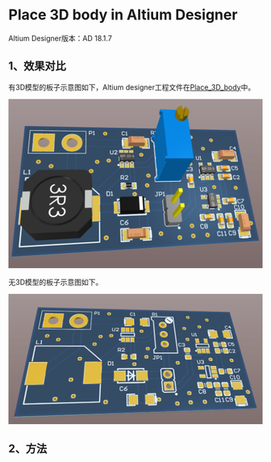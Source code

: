# Place 3D body in Altium Designer

Altium Designer版本：AD 18.1.7

## 1、效果对比

有3D模型的板子示意图如下，Altium designer工程文件在[Place_3D_body](https://github.com/nostalgia-w/always_forget/tree/master/2019/0428/PrjPCB)中。

![3D_view_with_3D_Body](./img/3D_view_with_3D_Body.png)  

无3D模型的板子示意图如下。  

![3D_view_without_3D_Body](./img/3D_view_without_3D_Body.png)  

## 2、方法